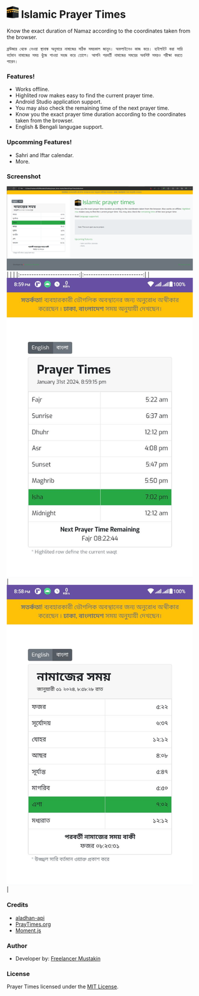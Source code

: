 # ![Logo](https://github.com/freelancermustakin/IslamicPrayerTimes/blob/main/assets/mecca%2032x32.png?raw=true) Islamic Prayer Times
Know the exact duration of Namaz according to the coordinates taken from the browser.

``ব্রাউজার থেকে নেওয়া স্থানাঙ্ক অনুসারে নামাজের সঠিক সময়কাল জানুন। অফলাইনেও কাজ করে। হাইলাইট করা সারি বর্তমান নামাজের সময় খুঁজে পাওয়া সহজ করে তোলে। আপনি পরবর্তী নামাজের সময়ের অবশিষ্ট সময়ও পরীক্ষা করতে পারেন।``

### Features!
- Works offline.
- Highlited row makes easy to find the current prayer time.
- Android Studio application support.
- You may also check the remaining time of the next prayer time.
- Know you the exact prayer time duration according to the coordinates taken from the browser.
- English & Bengali langugae support.

### Upcomming Features!
  - Sahri and Iftar calendar.
  - More.

### Screenshot
![screenshot](assets/screenshot/pc_webview.png)
| | |
|:-------------------------:|:-------------------------:|
| <img src="assets/screenshot/phone_screenshot_205915.jpg" /> | <img src="assets/screenshot/phone_screenshot_205916.jpg" /> |

### Credits
- [aladhan-api](https://aladhan.com/prayer-times-api)
- [PrayTimes.org](http://praytimes.org/)
- [Moment.js](https://momentjs.com/)

### Author
- Developer by: [Freelancer Mustakin](https://freelancermustakin.github.io/)

### License
Prayer Times licensed under the  [MIT License]().
